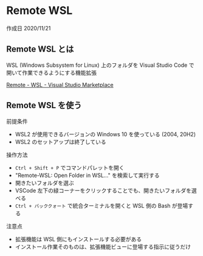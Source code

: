 # Remote WSL

作成日 2020/11/21

## Remote WSL とは

WSL (Windows Subsystem for Linux) 上のフォルダを Visual Studio Code で開いて作業できるようにする機能拡張

[Remote \- WSL \- Visual Studio Marketplace](https://marketplace.visualstudio.com/items?itemName=ms-vscode-remote.remote-wsl)

## Remote WSL を使う

前提条件

- WSL2 が使用できるバージョンの Windows 10 を使っている (2004, 20H2)
- WSL2 のセットアップは終了している

操作方法

- `Ctrl + Shift + P` でコマンドパレットを開く
- "Remote-WSL: Open Folder in WSL..." を検索して実行する
- 開きたいフォルダを選ぶ
- VSCode 左下の緑コーナーをクリックすることでも、開きたいフォルダを選べる
- `Ctrl + バッククォート` で統合ターミナルを開くと WSL 側の Bash が登場する

注意点

- 拡張機能は WSL 側にもインストールする必要がある
- インストール作業そのものは、拡張機能ビューに登場する指示に従うだけ
